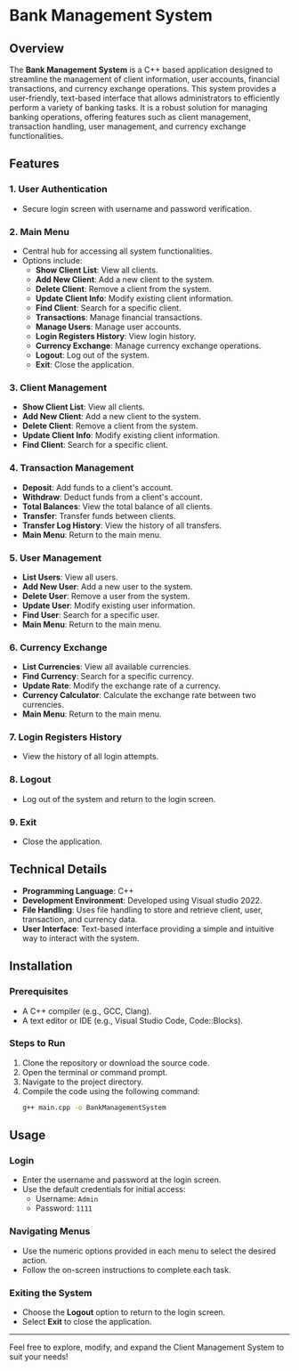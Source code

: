 # Bank Management System

## Overview

The **Bank Management System** is a C++ based application designed to streamline the management of client information, user accounts, financial transactions, and currency exchange operations. This system provides a user-friendly, text-based interface that allows administrators to efficiently perform a variety of banking tasks. It is a robust solution for managing banking operations, offering features such as client management, transaction handling, user management, and currency exchange functionalities.

## Features

### 1. **User Authentication**
   - Secure login screen with username and password verification.

### 2. **Main Menu**
   - Central hub for accessing all system functionalities.
   - Options include:
     - **Show Client List**: View all clients.
     - **Add New Client**: Add a new client to the system.
     - **Delete Client**: Remove a client from the system.
     - **Update Client Info**: Modify existing client information.
     - **Find Client**: Search for a specific client.
     - **Transactions**: Manage financial transactions.
     - **Manage Users**: Manage user accounts.
     - **Login Registers History**: View login history.
     - **Currency Exchange**: Manage currency exchange operations.
     - **Logout**: Log out of the system.
     - **Exit**: Close the application.

### 3. **Client Management**
   - **Show Client List**: View all clients.
   - **Add New Client**: Add a new client to the system.
   - **Delete Client**: Remove a client from the system.
   - **Update Client Info**: Modify existing client information.
   - **Find Client**: Search for a specific client.

### 4. **Transaction Management**
   - **Deposit**: Add funds to a client's account.
   - **Withdraw**: Deduct funds from a client's account.
   - **Total Balances**: View the total balance of all clients.
   - **Transfer**: Transfer funds between clients.
   - **Transfer Log History**: View the history of all transfers.
   - **Main Menu**: Return to the main menu.

### 5. **User Management**
   - **List Users**: View all users.
   - **Add New User**: Add a new user to the system.
   - **Delete User**: Remove a user from the system.
   - **Update User**: Modify existing user information.
   - **Find User**: Search for a specific user.
   - **Main Menu**: Return to the main menu.

### 6. **Currency Exchange**
   - **List Currencies**: View all available currencies.
   - **Find Currency**: Search for a specific currency.
   - **Update Rate**: Modify the exchange rate of a currency.
   - **Currency Calculator**: Calculate the exchange rate between two currencies.
   - **Main Menu**: Return to the main menu.

### 7. **Login Registers History**
   - View the history of all login attempts.

### 8. **Logout**
   - Log out of the system and return to the login screen.

### 9. **Exit**
   - Close the application.

## Technical Details
- **Programming Language**: C++
- **Development Environment**: Developed using Visual studio 2022.
- **File Handling**: Uses file handling to store and retrieve client, user, transaction, and currency data.
- **User Interface**: Text-based interface providing a simple and intuitive way to interact with the system.

## Installation

### Prerequisites
- A C++ compiler (e.g., GCC, Clang).
- A text editor or IDE (e.g., Visual Studio Code, Code::Blocks).

### Steps to Run
1. Clone the repository or download the source code.
2. Open the terminal or command prompt.
3. Navigate to the project directory.
4. Compile the code using the following command:
   ```bash
   g++ main.cpp -o BankManagementSystem

## Usage

### Login
- Enter the username and password at the login screen.
- Use the default credentials for initial access:
  - Username: `Admin`
  - Password: `1111`

### Navigating Menus
- Use the numeric options provided in each menu to select the desired action.
- Follow the on-screen instructions to complete each task.

### Exiting the System
- Choose the **Logout** option to return to the login screen.
- Select **Exit** to close the application.

---

Feel free to explore, modify, and expand the Client Management System to suit your needs!
   
